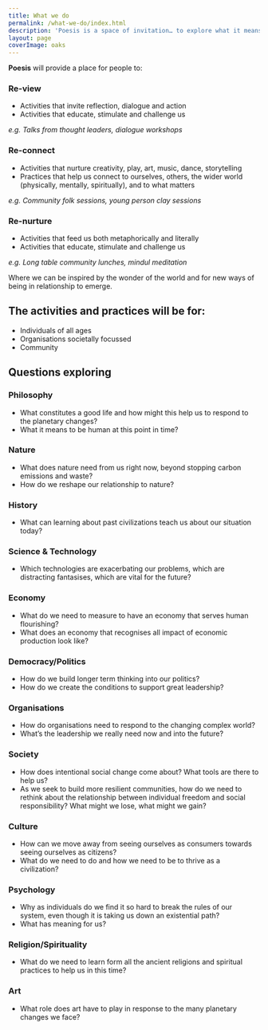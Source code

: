 ```yaml
---
title: What we do
permalink: /what-we-do/index.html
description: 'Poesis is a space of invitation… to explore what it means to be human at this point of profound planetary change; using our hands, heart and soul, as well as our relationship with systems and society.'
layout: page
coverImage: oaks
---
```


**Poesis** will provide a place for people to:

### Re-view

<ul class="mb-2xs">
<li>Activities that invite reflection, dialogue and action</li>
<li>Activities that educate, stimulate and challenge us</li>
</ul>
<p class="mt-2xs">
<em>e.g. Talks from thought leaders, dialogue workshops</em>
</p>

### Re-connect

<ul class="mb-2xs">
<li>Activities that nurture creativity, play, art, music, dance, storytelling</li>
<li>Practices that help us connect to ourselves, others, the wider world (physically, mentally, spiritually), and to what matters</li>
</ul>
<p class="mt-2xs">
<em>e.g. Community folk sessions, young person clay sessions</em>
</p>

### Re-nurture

<ul class="mb-2xs">
<li>Activities that feed us both metaphorically and literally</li>
<li>Activities that educate, stimulate and challenge us</li>
</ul>
<p class="mt-2xs">
<em>e.g. Long table community lunches, mindul meditation</em>
</p>

Where we can be inspired by the wonder of the world and for new ways of being in relationship to emerge.

## The activities and practices will be for:

- Individuals of all ages
- Organisations societally focussed
- Community

<section
    class="full | cover-image cover-image--blank cover-image-oaks"
  ></section>

<h2 id="Questions exploring">Questions exploring</h2>
<h3>Philosophy</h3>
<ul>
    <li>
        What constitutes a good life and how might this help us to respond to the planetary changes?
    </li>
    <li>
        What it means to be human at this point in time?
    </li>
</ul>
<h3 class="mt-s">Nature</h3>
<ul>
    <li>
        What does nature need from us right now, beyond stopping carbon emissions and waste?
    </li>
    <li>
        How do we reshape our relationship to nature?
    </li>
</ul>
<h3 class="mt-s">History</h3>
<ul>
    <li>
        What can learning about past civilizations teach us about our situation today?
    </li>
</ul>
<h3 class="mt-s">Science & Technology</h3>
<ul>
    <li>
        Which technologies are exacerbating our problems, which are distracting fantasises, which are vital for the future?
    </li>
</ul>
<h3 class="mt-s">Economy</h3>
<ul>
    <li>
        What do we need to measure to have an economy that serves human flourishing?
    </li>
    <li>
        What does an economy that recognises all impact of economic production look like?
    </li>
</ul>
<h3 class="mt-s">Democracy/Politics</h3>
<ul>
    <li>
        How do we build longer term thinking into our politics?
    </li>
    <li>
        How do we create the conditions to support great leadership?
    </li>
</ul>
<h3 class="mt-s">Organisations</h3>
<ul>
    <li>
        How do organisations need to respond to the changing complex world?
    </li>
    <li>
        What’s the leadership we really need now and into the future?
    </li>
</ul>
<h3 class="mt-s">Society</h3>
<ul>
    <li>
        How does intentional social change come about? What tools are there to help us?
    </li>
    <li>
        As we seek to build more resilient communities, how do we need to rethink about the relationship between individual freedom and social responsibility?  What might we lose, what might we gain?
    </li>
</ul>
<h3 class="mt-s">Culture</h3>
<ul>
    <li>
        How can we move away from seeing ourselves as consumers towards seeing ourselves as citizens?
    </li>
    <li>
        What do we need to do and how we need to be to thrive as a civilization?
    </li>
</ul>
<h3 class="mt-s">Psychology</h3>
<ul>
    <li>
        Why as individuals do we find it so hard to break the rules of our system, even though it is taking us down an existential path?
    </li>
    <li>
        What has meaning for us?
    </li>
</ul>
<h3 class="mt-s">Religion/Spirituality</h3>
<ul>
    <li>
        What do we need to learn form all the ancient religions and spiritual practices to help us in this time?
    </li>
</ul>
<h3 class="mt-s">Art</h3>
<ul>
    <li>
        What role does art have to play in response to the many planetary changes we face?
    </li>
</ul>
